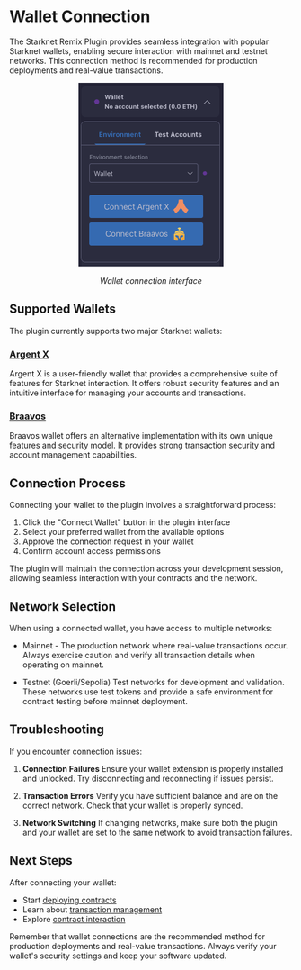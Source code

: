 # Wallet Connection

The Starknet Remix Plugin provides seamless integration with popular Starknet wallets, enabling secure interaction with mainnet and testnet networks. This connection method is recommended for production deployments and real-value transactions.

<div align="center">
  <img src="../../resources/wallet-connection.png" alt="Wallet connection interface">
  <p><em>Wallet connection interface</em></p>
</div>

## Supported Wallets

The plugin currently supports two major Starknet wallets:

### [Argent X](https://www.argent.xyz/argent-x/)
Argent X is a user-friendly wallet that provides a comprehensive suite of features for Starknet interaction. It offers robust security features and an intuitive interface for managing your accounts and transactions.

### [Braavos](https://braavos.app)
Braavos wallet offers an alternative implementation with its own unique features and security model. It provides strong transaction security and account management capabilities.

## Connection Process

Connecting your wallet to the plugin involves a straightforward process:

1. Click the "Connect Wallet" button in the plugin interface
2. Select your preferred wallet from the available options
3. Approve the connection request in your wallet
4. Confirm account access permissions

The plugin will maintain the connection across your development session, allowing seamless interaction with your contracts and the network.

## Network Selection

When using a connected wallet, you have access to multiple networks:

- Mainnet - The production network where real-value transactions occur. Always exercise caution and verify all transaction details when operating on mainnet.

-  Testnet (Goerli/Sepolia)
Test networks for development and validation. These networks use test tokens and provide a safe environment for contract testing before mainnet deployment.

## Troubleshooting

If you encounter connection issues:

1. **Connection Failures**
   Ensure your wallet extension is properly installed and unlocked. Try disconnecting and reconnecting if issues persist.

2. **Transaction Errors**
   Verify you have sufficient balance and are on the correct network. Check that your wallet is properly synced.

3. **Network Switching**
   If changing networks, make sure both the plugin and your wallet are set to the same network to avoid transaction failures.

## Next Steps

After connecting your wallet:
- Start [deploying contracts](../basic-usage/deployment.md)
- Learn about [transaction management](../basic-usage/transactions.md)
- Explore [contract interaction](../basic-usage/interaction.md)

Remember that wallet connections are the recommended method for production deployments and real-value transactions. Always verify your wallet's security settings and keep your software updated.
